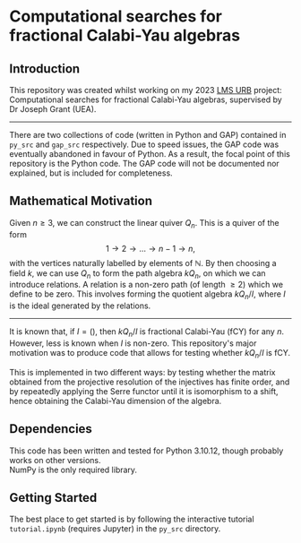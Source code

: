 # Computational searches for fractional Calabi-Yau algebras

## Introduction

This repository was created whilst working on my 2023 [LMS URB](https://www.lms.ac.uk/grants/undergraduate-research-bursaries) project: 
Computational searches for fractional Calabi-Yau algebras, supervised by Dr Joseph Grant (UEA).

***
There are two collections of code (written in Python and GAP) contained in ``py_src`` and ``gap_src`` respectively. 
Due to speed issues, the GAP code was eventually abandoned in favour of Python. As a result, the focal point of this repository is the Python code. The GAP code will not be documented nor explained, but is included for completeness.

## Mathematical Motivation

Given $n \geq 3$, we can construct the linear quiver $Q_n$. This is a quiver of the form $$1 \rightarrow 2 \rightarrow \ldots \rightarrow n-1 \rightarrow n,$$
with the vertices naturally labelled by elements of $\mathbb{N}$. By then choosing a field $k$, 
we can use $Q_n$ to form the path algebra $kQ_n$, on which we can introduce relations. A relation is a non-zero path (of length $\geq 2$) which we define to be zero. 
This involves forming the quotient algebra $kQ_n / I$, where $I$ is the ideal generated by the relations.
***

It is known that, if $I = ()$, then $kQ_n/I$ is fractional Calabi-Yau (fCY) for any $n$. However, less is known when $I$ is non-zero.
This repository's major motivation was to produce code that allows for testing whether $kQ_n/I$ is fCY. <br>

This is implemented in two different ways: by testing whether the matrix obtained from the projective resolution of the injectives has finite order,
and by repeatedly applying the Serre functor until it is isomorphism to a shift, hence obtaining the Calabi-Yau dimension of the algebra.

## Dependencies
This code has been written and tested for Python 3.10.12, though probably works on other versions. <br> 
NumPy is the only required library.


## Getting Started
The best place to get started is by following the interactive tutorial ``tutorial.ipynb`` (requires Jupyter) in the ``py_src`` directory.
